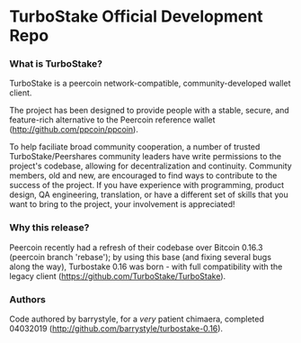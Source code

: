 TurboStake Official Development Repo
====================================


### What is TurboStake?

TurboStake is a peercoin network-compatible, community-developed wallet client.

The project has been designed to provide people with a stable, secure, and feature-rich alternative to the Peercoin reference wallet (http://github.com/ppcoin/ppcoin).

To help faciliate broad community cooperation, a number of trusted TurboStake/Peershares community leaders have write permissions to the project's codebase, allowing for decentralization and continuity. Community members, old and new, are encouraged to find ways to contribute to the success of the project. If you have experience with programming, product design, QA engineering, translation, or have a different set of skills that you want to bring to the project, your involvement is appreciated!


### Why this release?

Peercoin recently had a refresh of their codebase over Bitcoin 0.16.3 (peercoin branch 'rebase'); by using this base (and fixing several bugs along the way), Turbostake 0.16 was born - with full compatibility with the legacy client (https://github.com/TurboStake/TurboStake).


### Authors

Code authored by barrystyle, for a _very_ patient chimaera, completed 04032019 (http://github.com/barrystyle/turbostake-0.16).

